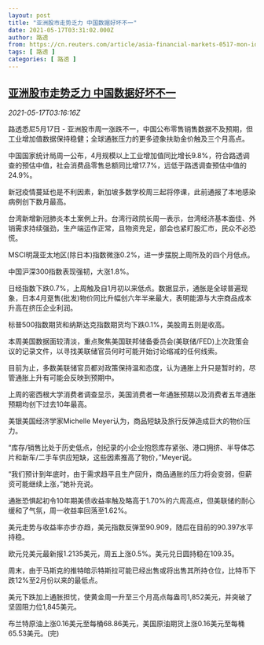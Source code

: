```yaml
---
layout: post
title: "亚洲股市走势乏力 中国数据好坏不一"
date: 2021-05-17T03:31:02.000Z
author: 路透
from: https://cn.reuters.com/article/asia-financial-markets-0517-mon-idCNKCS2CY07B
tags: [ 路透 ]
categories: [ 路透 ]
---
```

<!--1621222262000-->
[亚洲股市走势乏力 中国数据好坏不一](https://cn.reuters.com/article/asia-financial-markets-0517-mon-idCNKCS2CY07B)
------

<div>
<div><i>2021-05-17T03:16:16Z</i></div><p>路透悉尼5月17日 - 亚洲股市周一涨跌不一，中国公布零售销售数据不及预期，但工业增加值数据保持稳健；全球通胀压力的更多迹象扶助金价触及三个月高点。</p><p>中国国家统计局周一公布，4月规模以上工业增加值同比增长9.8%，符合路透调查的预估中值，社会消费品零售总额同比增17.7%，远低于路透调查预估中值的24.9%。</p><p>新冠疫情蔓延也是不利因素，新加坡多数学校周三起将停课，此前通报了本地感染病例创下数月最高。</p><p>台湾新增新冠肺炎本土案例上升。台湾行政院长周一表示，台湾经济基本面佳、外销需求持续强劲，生产端运作正常，且物资充足，部会也紧盯股汇市，民众不必恐慌。</p><p>MSCI明晟亚太地区(除日本)指数微涨0.2%，进一步摆脱上周所及的四个月低点。</p><p>中国沪深300指数表现强韧，大涨1.8%。</p><p>日经指数下跌0.7%，上周触及自1月初以来低点。数据显示，通胀是全球普遍现象，日本4月趸售(批发)物价同比升幅创六年半来最大，表明能源与大宗商品成本升高在挤压企业利润。</p><p>标普500指数期货和纳斯达克指数期货均下跌0.1%，美股周五则是收高。</p><p>本周美国数据面较清淡，重点聚焦美国联邦储备委员会(美联储/FED)上次政策会议的记录文件，以寻找美联储官员何时可能开始讨论缩减的任何线索。</p><p>目前为止，多数美联储官员都对政策保持温和态度，认为通胀上升只是暂时的，尽管通胀上升有可能会反映到预期中。</p><p>上周的密西根大学消费者调查显示，美国消费者一年通胀预期以及消费者五年通胀预期均创下过去10年最高。</p><p>美银美国经济学家Michelle Meyer认为，商品短缺及旅行反弹造成巨大的物价压力。</p><p>“库存/销售比处于历史低点，创纪录的小企业抱怨库存紧张、港口拥挤、半导体芯片和新车/二手车供应短缺，这些因素推高了物价，”Meyer说。</p><p>“我们预计到年底时，由于需求趋平且生产回升，商品通胀的压力将会变弱，但薪资可能继续上涨，”她补充说。</p><p>通胀恐惧起初令10年期美债收益率触及略高于1.70%的六周高点，但美联储的耐心缓和了气氛，周一收益率回落至1.62%。</p><p>美元走势与收益率亦步亦趋，美元指数反弹至90.909，随后在目前的90.397水平持稳。</p><p>欧元兑美元最新报1.2135美元，周五上涨0.5%。美元兑日圆持稳在109.35。</p><p>周末，由于马斯克的推特暗示特斯拉可能已经出售或将出售其所持仓位，比特币下跌12%至2月份以来的最低点。</p><p>美元下跌加上通胀担忧，使黄金周一升至三个月高点每盎司1,852美元，并突破了坚固阻力位1,845美元。</p><p>布兰特原油上涨0.16美元至每桶68.86美元，美国原油期货上涨0.16美元至每桶65.53美元。(完)</p>
</div>
